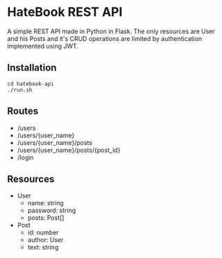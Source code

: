 # HateBook REST API
A simple REST API made in Python in Flask. The only resources are User and his Posts and it's CRUD operations are limited by authentication implemented using JWT.
## Installation
```
cd hatebook-api
./run.sh
```
## Routes
* /users
* /users/{user_name}
* /users/{user_name}/posts
* /users/{user_name}/posts/{post_id}
* /login
## Resources
* User
  * name: string
  * password: string
  * posts: Post[]
* Post
  * id: number
  * author: User
  * text: string